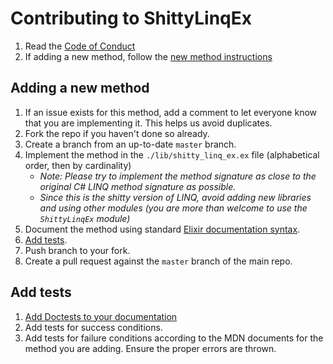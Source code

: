 # Contributing to ShittyLinqEx

1. Read the [Code of Conduct](./code_of_conduct.md)
1. If adding a new method, follow the [new method instructions](#adding-a-new-method)

## Adding a new method

1. If an issue exists for this method, add a comment to let everyone know that you are implementing it. This helps us avoid duplicates.
1. Fork the repo if you haven't done so already.
1. Create a branch from an up-to-date `master` branch.
1. Implement the method in the `./lib/shitty_linq_ex.ex` file (alphabetical order, then by cardinality)
   - _Note: Please try to implement the method signature as close to the original C# LINQ method signature as possible._
   - _Since this is the shitty version of LINQ, avoid adding new libraries and using other modules (you are more than welcome to use the `ShittyLinqEx` module)_
1. Document the method using standard [Elixir documentation syntax](https://hexdocs.pm/elixir/writing-documentation.html).
1. [Add tests](#add-tests).
1. Push branch to your fork.
1. Create a pull request against the `master` branch of the main repo.

## Add tests

1. [Add Doctests to your documentation](https://hexdocs.pm/elixir/writing-documentation.html#doctests)
1. Add tests for success conditions.
1. Add tests for failure conditions according to the MDN documents for the method you are adding. Ensure the proper errors are thrown.
